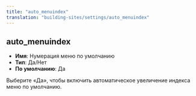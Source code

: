 ```yaml
---
title: "auto_menuindex"
translation: "building-sites/settings/auto_menuindex"
---
```


## auto_menuindex

-   **Имя**: Нумерация меню по умолчанию
-   **Тип**: Да/Нет
-   **По умолчанию**: Да

Выберите «Да», чтобы включить автоматическое увеличение индекса меню по умолчанию.
